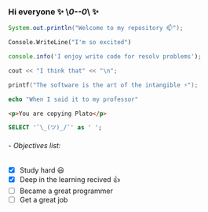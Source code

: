 ### Hi everyone ✨ \\_0--0_\ ✨ 

```java
System.out.println("Welcome to my repository 📫");
```
```vb
Console.WriteLine("I'm so excited")
````
```javascript
console.info('I enjoy write code for resolv problems');
```
```cpp
cout << "I think that" << "\n"; 
```
```c
printf("The software is the art of the intangible ⚡");
```
```PHP
echo "When I said it to my professor"
```
```html
<p>You are copying Plato</p>
```
```sql
SELECT '¯\_(ツ)_/¯' as ' ';
```

<!--

Some ideas:

- 🔭 I’m currently working on ...
- 🌱 I’m currently learning ...
- 👯 I’m looking to collaborate on ...
- 🤔 I’m looking for help with ...
- 💬 Ask me about ...
- 📫 How to reach me: ...
- 😄 Pronouns: ...
- ⚡ Fun fact: ...
-->

###### - Objectives list:
* [x] Study hard :smiley:
* [x] Deep in the learning recived :+1:
* [ ] Became a great programmer
* [ ] Get a great job
